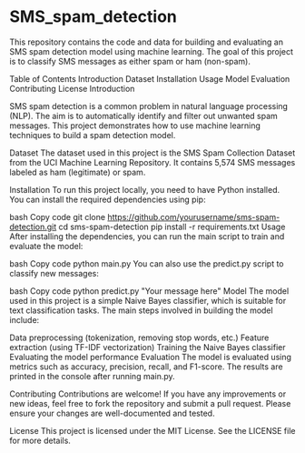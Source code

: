 # SMS_spam_detection

This repository contains the code and data for building and evaluating an SMS spam detection model using machine learning. The goal of this project is to classify SMS messages as either spam or ham (non-spam).

Table of Contents
Introduction
Dataset
Installation
Usage
Model
Evaluation
Contributing
License
Introduction

SMS spam detection is a common problem in natural language processing (NLP). The aim is to automatically identify and filter out unwanted spam messages. This project demonstrates how to use machine learning techniques to build a spam detection model.

Dataset
The dataset used in this project is the SMS Spam Collection Dataset from the UCI Machine Learning Repository. It contains 5,574 SMS messages labeled as ham (legitimate) or spam.

Installation
To run this project locally, you need to have Python installed. You can install the required dependencies using pip:

bash
Copy code
git clone https://github.com/yourusername/sms-spam-detection.git
cd sms-spam-detection
pip install -r requirements.txt
Usage
After installing the dependencies, you can run the main script to train and evaluate the model:

bash
Copy code
python main.py
You can also use the predict.py script to classify new messages:

bash
Copy code
python predict.py "Your message here"
Model
The model used in this project is a simple Naive Bayes classifier, which is suitable for text classification tasks. The main steps involved in building the model include:

Data preprocessing (tokenization, removing stop words, etc.)
Feature extraction (using TF-IDF vectorization)
Training the Naive Bayes classifier
Evaluating the model performance
Evaluation
The model is evaluated using metrics such as accuracy, precision, recall, and F1-score. The results are printed in the console after running main.py.

Contributing
Contributions are welcome! If you have any improvements or new ideas, feel free to fork the repository and submit a pull request. Please ensure your changes are well-documented and tested.

License
This project is licensed under the MIT License. See the LICENSE file for more details.
